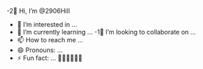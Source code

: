 -2👋 Hi, I’m @2906Hill
- 👀 I’m interested in ...
- 🌱 I’m currently learning ...
-1💞️ I’m looking to collaborate on ...
- 📫 How to reach me ...
- 😄 Pronouns: ...
- ⚡ Fun fact: ...
💪💪💪🔥🔥🔥
<!---
2906Hill/2906Hill is a ✨ special ✨ repository because its `README.md` (this file) appears on your GitHub profile.
You can click the Preview link to take a look at your changes.
--->
